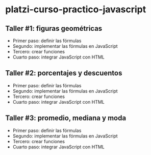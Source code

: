 # platzi-curso-practico-javascript

## Taller #1: figuras geométricas

- Primer paso: definir las fórmulas
- Segundo: implementar las fórmulas en JavaScript
- Tercero: crear funciones
- Cuarto paso: integrar JavaScript con HTML

## Taller #2: porcentajes y descuentos

- Primer paso: definir las fórmulas
- Segundo: implementar las fórmulas en JavaScript
- Tercero: crear funciones
- Cuarto paso: integrar JavaScript con HTML

## Taller #3: promedio, mediana y moda

- Primer paso: definir las fórmulas
- Segundo: implementar las fórmulas en JavaScript
- Tercero: crear funciones
- Cuarto paso: integrar JavaScript con HTML

